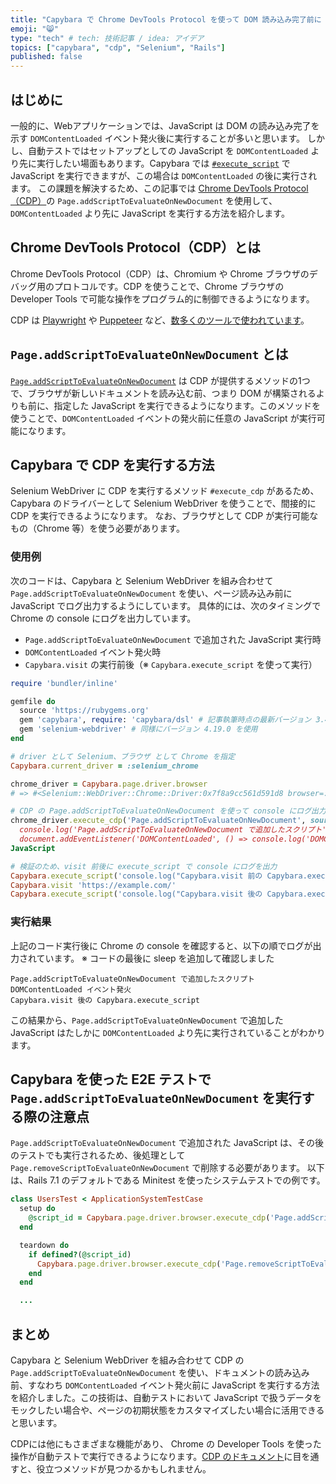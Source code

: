 ```yaml
---
title: "Capybara で Chrome DevTools Protocol を使って DOM 読み込み完了前に JavaScript を実行する"
emoji: "😸"
type: "tech" # tech: 技術記事 / idea: アイデア
topics: ["capybara", "cdp", "Selenium", "Rails"]
published: false
---
```


## はじめに

一般的に、Webアプリケーションでは、JavaScript は DOM の読み込み完了を示す `DOMContentLoaded` イベント発火後に実行することが多いと思います。
しかし、自動テストではセットアップとしての JavaScript を `DOMContentLoaded` より先に実行したい場面もあります。Capybara では [`#execute_script`](https://www.rubydoc.info/gems/capybara/Capybara%2FSession:execute_script) で JavaScript を実行できますが、この場合は `DOMContentLoaded` の後に実行されます。
この課題を解決するため、この記事では [Chrome DevTools Protocol（CDP）](https://chromedevtools.github.io/devtools-protocol/)の `Page.addScriptToEvaluateOnNewDocument` を使用して、`DOMContentLoaded` より先に JavaScript を実行する方法を紹介します。

## Chrome DevTools Protocol（CDP）とは

Chrome DevTools Protocol（CDP）は、Chromium や Chrome ブラウザのデバッグ用のプロトコルです。CDP を使うことで、Chrome ブラウザの Developer Tools で可能な操作をプログラム的に制御できるようになります。

CDP は [Playwright](https://github.com/microsoft/playwright) や [Puppeteer](https://github.com/puppeteer/puppeteer) など、[数多くのツールで使われています](https://github.com/ChromeDevTools/awesome-chrome-devtools?tab=readme-ov-file#chrome-devtools-protocol)。

## `Page.addScriptToEvaluateOnNewDocument` とは

[`Page.addScriptToEvaluateOnNewDocument`](https://chromedevtools.github.io/devtools-protocol/tot/Page/#method-addScriptToEvaluateOnNewDocument) は CDP が提供するメソッドの1つで、ブラウザが新しいドキュメントを読み込む前、つまり DOM が構築されるよりも前に、指定した JavaScript を実行できるようになります。このメソッドを使うことで、`DOMContentLoaded` イベントの発火前に任意の JavaScript が実行可能になります。

## Capybara で CDP を実行する方法

Selenium WebDriver に CDP を実行するメソッド `#execute_cdp` があるため、Capybara のドライバーとして Selenium WebDriver を使うことで、間接的に CDP を実行できるようになります。
なお、ブラウザとして CDP が実行可能なもの（Chrome 等）を使う必要があります。

### 使用例

次のコードは、Capybara と Selenium WebDriver を組み合わせて `Page.addScriptToEvaluateOnNewDocument` を使い、ページ読み込み前に JavaScript でログ出力するようにしています。
具体的には、次のタイミングで Chrome の console にログを出力しています。

- `Page.addScriptToEvaluateOnNewDocument` で追加された JavaScript 実行時
- `DOMContentLoaded` イベント発火時
- `Capybara.visit` の実行前後（※ `Capybara.execute_script` を使って実行）

```ruby
require 'bundler/inline'

gemfile do
  source 'https://rubygems.org'
  gem 'capybara', require: 'capybara/dsl' # 記事執筆時点の最新バージョン 3.40.0 を使用
  gem 'selenium-webdriver' # 同様にバージョン 4.19.0 を使用
end

# driver として Selenium、ブラウザ として Chrome を指定
Capybara.current_driver = :selenium_chrome

chrome_driver = Capybara.page.driver.browser
# => #<Selenium::WebDriver::Chrome::Driver:0x7f8a9cc561d591d8 browser=:chrome>

# CDP の Page.addScriptToEvaluateOnNewDocument を使って console にログ出力する JavaScript を追加
chrome_driver.execute_cdp('Page.addScriptToEvaluateOnNewDocument', source: <<~JavaScript)
  console.log('Page.addScriptToEvaluateOnNewDocument で追加したスクリプト')
  document.addEventListener('DOMContentLoaded', () => console.log('DOMContentLoaded イベント発火'))
JavaScript

# 検証のため、visit 前後に execute_script で console にログを出力
Capybara.execute_script('console.log("Capybara.visit 前の Capybara.execute_script")')
Capybara.visit 'https://example.com/'
Capybara.execute_script('console.log("Capybara.visit 後の Capybara.execute_script")')
```

### 実行結果

上記のコード実行後に Chrome の console を確認すると、以下の順でログが出力されています。
※ コードの最後に sleep を追加して確認しました

```
Page.addScriptToEvaluateOnNewDocument で追加したスクリプト
DOMContentLoaded イベント発火
Capybara.visit 後の Capybara.execute_script
```

この結果から、`Page.addScriptToEvaluateOnNewDocument` で追加した JavaScript はたしかに `DOMContentLoaded` より先に実行されていることがわかります。

## Capybara を使った E2E テストで `Page.addScriptToEvaluateOnNewDocument` を実行する際の注意点

`Page.addScriptToEvaluateOnNewDocument` で追加された JavaScript は、その後のテストでも実行されるため、後処理として `Page.removeScriptToEvaluateOnNewDocument` で削除する必要があります。
以下は、Rails 7.1 のデフォルトである Minitest を使ったシステムテストでの例です。

```ruby
class UsersTest < ApplicationSystemTestCase
  setup do
    @script_id = Capybara.page.driver.browser.execute_cdp('Page.addScriptToEvaluateOnNewDocument', source: 'console.log("hoge")')
  end

  teardown do
    if defined?(@script_id)
      Capybara.page.driver.browser.execute_cdp('Page.removeScriptToEvaluateOnNewDocument', **@script_id)
    end
  end

  ...
```

## まとめ

Capybara と Selenium WebDriver を組み合わせて CDP の `Page.addScriptToEvaluateOnNewDocument` を使い、ドキュメントの読み込み前、すなわち `DOMContentLoaded` イベント発火前に JavaScript を実行する方法を紹介しました。この技術は、自動テストにおいて JavaScript で扱うデータをモックしたい場合や、ページの初期状態をカスタマイズしたい場合に活用できると思います。

CDPには他にもさまざまな機能があり、 Chrome の Developer Tools を使った操作が自動テストで実行できるようになります。[CDP のドキュメント](https://chromedevtools.github.io/devtools-protocol/)に目を通すと、役立つメソッドが見つかるかもしれません。

